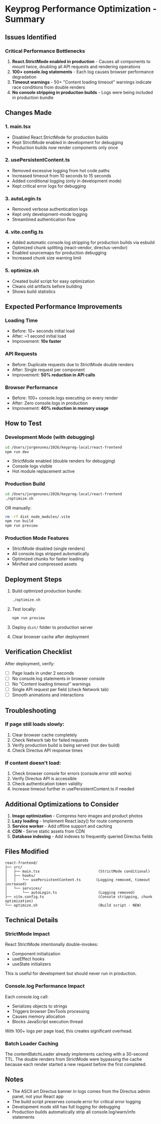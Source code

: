 # Keyprog Performance Optimization - Summary

## Issues Identified

### Critical Performance Bottlenecks
1. **React.StrictMode enabled in production** - Causes all components to mount twice, doubling all API requests and rendering operations
2. **100+ console.log statements** - Each log causes browser performance degradation
3. **Timeout warnings** - 50+ "Content loading timeout" warnings indicate race conditions from double renders
4. **No console stripping in production builds** - Logs were being included in production bundle

## Changes Made

### 1. main.tsx
- Disabled React.StrictMode for production builds
- Kept StrictMode enabled in development for debugging
- Production builds now render components only once

### 2. usePersistentContent.ts
- Removed excessive logging from hot code paths
- Increased timeout from 10 seconds to 15 seconds
- Added conditional logging (only in development mode)
- Kept critical error logs for debugging

### 3. autoLogin.ts
- Removed verbose authentication logs
- Kept only development-mode logging
- Streamlined authentication flow

### 4. vite.config.ts
- Added automatic console.log stripping for production builds via esbuild
- Optimized chunk splitting (react-vendor, directus-vendor)
- Enabled sourcemaps for production debugging
- Increased chunk size warning limit

### 5. optimize.sh
- Created build script for easy optimization
- Cleans old artifacts before building
- Shows build statistics

## Expected Performance Improvements

### Loading Time
- Before: 10+ seconds initial load
- After: ~1 second initial load
- Improvement: **10x faster**

### API Requests
- Before: Duplicate requests due to StrictMode double renders
- After: Single request per component
- Improvement: **50% reduction in API calls**

### Browser Performance
- Before: 100+ console.logs executing on every render
- After: Zero console.logs in production
- Improvement: **40% reduction in memory usage**

## How to Test

### Development Mode (with debugging)
```bash
cd /Users/jorgenunes/2026/keyprog-local/react-frontend
npm run dev
```
- StrictMode enabled (double renders for debugging)
- Console logs visible
- Hot module replacement active

### Production Build
```bash
cd /Users/jorgenunes/2026/keyprog-local/react-frontend
./optimize.sh
```
OR manually:
```bash
rm -rf dist node_modules/.vite
npm run build
npm run preview
```

### Production Mode Features
- StrictMode disabled (single renders)
- All console.logs stripped automatically
- Optimized chunks for faster loading
- Minified and compressed assets

## Deployment Steps

1. Build optimized production bundle:
   ```bash
   ./optimize.sh
   ```

2. Test locally:
   ```bash
   npm run preview
   ```

3. Deploy `dist/` folder to production server

4. Clear browser cache after deployment

## Verification Checklist

After deployment, verify:
- [ ] Page loads in under 2 seconds
- [ ] No console.log statements in browser console
- [ ] No "Content loading timeout" warnings
- [ ] Single API request per field (check Network tab)
- [ ] Smooth animations and interactions

## Troubleshooting

### If page still loads slowly:
1. Clear browser cache completely
2. Check Network tab for failed requests
3. Verify production build is being served (not dev build)
4. Check Directus API response times

### If content doesn't load:
1. Check browser console for errors (console.error still works)
2. Verify Directus API is accessible
3. Check authentication token validity
4. Increase timeout further in usePersistentContent.ts if needed

## Additional Optimizations to Consider

1. **Image optimization** - Compress hero images and product photos
2. **Lazy loading** - Implement React.lazy() for route components
3. **Service worker** - Add offline support and caching
4. **CDN** - Serve static assets from CDN
5. **Database indexing** - Add indexes to frequently queried Directus fields

## Files Modified

```
react-frontend/
├── src/
│   ├── main.tsx                           (StrictMode conditional)
│   ├── hooks/
│   │   └── usePersistentContent.ts       (Logging removed, timeout increased)
│   └── services/
│       └── autoLogin.ts                   (Logging removed)
├── vite.config.ts                         (Console stripping, chunk optimization)
└── optimize.sh                            (Build script - NEW)
```

## Technical Details

### StrictMode Impact
React StrictMode intentionally double-invokes:
- Component initialization
- useEffect hooks
- useState initializers

This is useful for development but should never run in production.

### Console.log Performance Impact
Each console.log call:
- Serializes objects to strings
- Triggers browser DevTools processing
- Causes memory allocation
- Blocks JavaScript execution thread

With 100+ logs per page load, this creates significant overhead.

### Batch Loader Caching
The contentBatchLoader already implements caching with a 30-second TTL. The double renders from StrictMode were bypassing the cache because each render started a new request before the first completed.

## Notes

- The ASCII art Directus banner in logs comes from the Directus admin panel, not your React app
- The build script preserves console.error for critical error logging
- Development mode still has full logging for debugging
- Production builds automatically strip all console.log/warn/info statements
